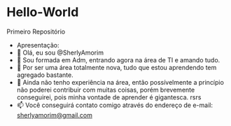 # Hello-World
Primeiro Repositório

- Apresentação:
- 👋 Olá, eu sou @SherlyAmorim
- 👀 Sou formada em Adm, entrando agora na área de TI e amando tudo.
- 🌱 Por ser uma área totalmente nova, tudo que estou aprendendo tem agregado bastante.
- 💞️ Ainda não tenho experiência na área, então possívelmente a princípio não poderei contribuir com muitas coisas, porém brevemente conseguirei, pois minha vontade de aprender é gigantesca. rsrs
- 📫 Você conseguirá contato comigo através do endereço de e-mail: sherlyamorim@gmail.com
